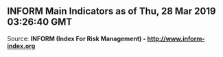 ## INFORM Main Indicators as of Thu, 28 Mar 2019 03:26:40 GMT

Source: **INFORM (Index For Risk Management) - http://www.inform-index.org**